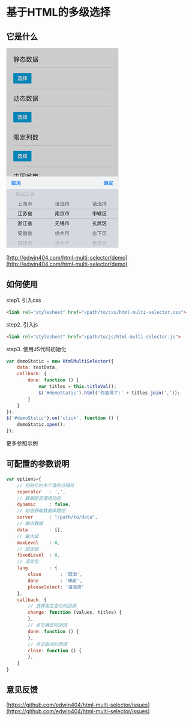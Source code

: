 # 基于HTML的多级选择

## 它是什么

![image](https://github.com/edwin404/html-multi-selector/raw/master/demo/images/demo.png)

[http://edwin404.com/html-multi-selector/demo](http://edwin404.com/html-multi-selector/demo)

## 如何使用

step1. 引入css

```html
<link rel="stylesheet" href="/path/to/css/html-multi-selector.css">
```

step2. 引入js

```html
<link rel="stylesheet" href="/path/to/js/html-multi-selector.js">
````

step3. 使用JS代码初始化

```javascript
var demoStatic = new HtmlMultiSelector({
    data: testData,
    callback: {
        done: function () {
            var titles = this.titleVal();
            $('#demoStatic').html('你选择了:' + titles.join(','));
        }
    }
});
$('#demoStatic').on('click', function () {
    demoStatic.open();
});
```

更多参照示例

## 可配置的参数说明

```javascript
var options={
    // 初始化时多个值的分隔符
    seperator   : ',',
    // 数据是否使用动态
    dynamic     : false,
    // 动态获取数据库路径
    server      : "/path/to/data",
    // 静态数据
    data        : [],
    // 最大级
    maxLevel    : 0,
    // 固定级
    fixedLevel  : 0,
    // 语言包
    lang        : {
        close       : '取消',
        done        : '确定',
        pleaseSelect: '请选择'
    },
    callback: {
        // 选择发生变化时回调
        change: function (values, titles) {
        },
        // 点击确定时回调
        done: function () {
        },
        // 点击取消时回调
        close: function () {
        },
    }
}
````

## 意见反馈

[https://github.com/edwin404/html-multi-selector/issues](https://github.com/edwin404/html-multi-selector/issues)